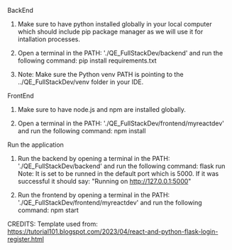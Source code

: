 BackEnd
1. Make sure to have python installed globally in your local computer which should include pip package manager as we will use it for intallation processes.

2. Open a terminal in the PATH: './QE_FullStackDev/backend' and run the following command:
    pip install requirements.txt

3. Note: Make sure the Python venv PATH is pointing to the ../QE_FullStackDev/venv folder in your IDE.


FrontEnd
1. Make sure to have node.js and npm are installed globally.

2. Open a terminal in the PATH: './QE_FullStackDev/frontend/myreactdev' and run the following command:
    npm install


Run the application
1. Run the backend by opening a terminal in the PATH: './QE_FullStackDev/backend' and run the following command:
    flask run
    Note: It is set to be runned in the default port which is 5000. If it was successful it should say: "Running on http://127.0.0.1:5000"

2. Run the frontend by opening a terminal in the PATH: './QE_FullStackDev/frontend/myreactdev' and run the following command:
    npm start


CREDITS:
Template used from: https://tutorial101.blogspot.com/2023/04/react-and-python-flask-login-register.html
